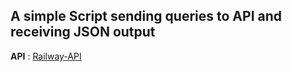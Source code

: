 ## A simple Script sending queries to API and receiving JSON output

**API** : [Railway-API](https://railwayapi.com/)
